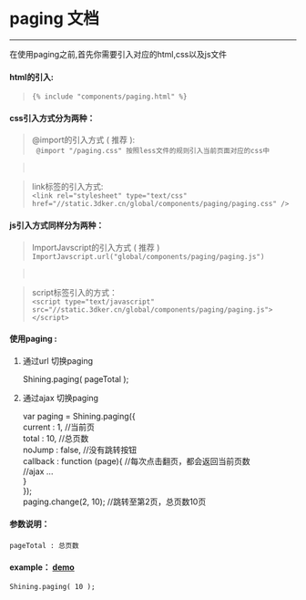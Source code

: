 # paging 文档
-------------
在使用paging之前,首先你需要引入对应的html,css以及js文件

#### html的引入:
> ``{% include "components/paging.html" %}``

#### css引入方式分为两种：

> @import的引入方式 ( 推荐 ):    
`` @import "/paging.css" 按照less文件的规则引入当前页面对应的css中``

> &nbsp;
> &nbsp;

> link标签的引入方式:    
``<link rel="stylesheet" type="text/css" href="//static.3dker.cn/global/components/paging/paging.css" /> ``

#### js引入方式同样分为两种：

> ImportJavscript的引入方式 ( 推荐 )   
``ImportJavscript.url("global/components/paging/paging.js") `` 

> &nbsp;
> &nbsp;

> script标签引入的方式：   
``<script type="text/javascript" src="//static.3dker.cn/global/components/paging/paging.js"></script> ``


#### 使用paging : 

1) 通过url 切换paging

    Shining.paging( pageTotal );    

2) 通过ajax 切换paging

    var paging = Shining.paging({             
        current : 1,                //当前页              
        total : 10,                 //总页数                  
        noJump : false,             //没有跳转按钮                
        callback : function (page){ //每次点击翻页，都会返回当前页数    
            //ajax ...                
        }            
    });    
    paging.change(2, 10);   //跳转至第2页，总页数10页    
    
#### 参数说明：
    pageTotal : 总页数
    
#### example：   [demo](http://127.0.0.1/doc/paging/paging.html)

    Shining.paging( 10 );













